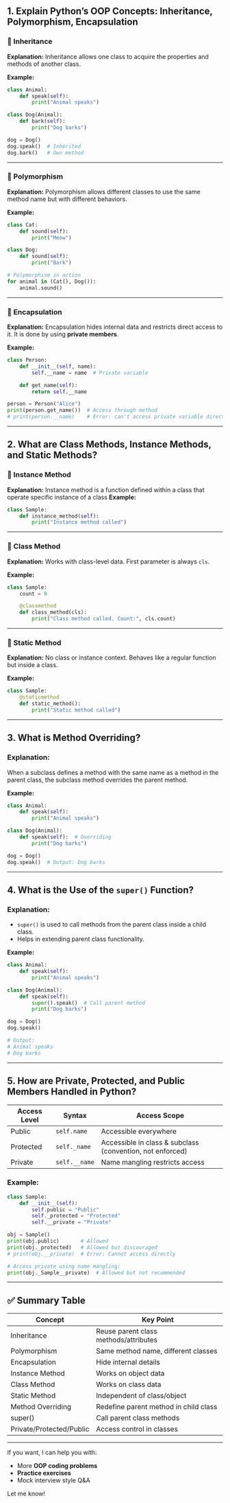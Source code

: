 ## 1. **Explain Python’s OOP Concepts: Inheritance, Polymorphism, Encapsulation**

### 🔹 Inheritance

**Explanation:**
Inheritance allows one class to acquire the properties and methods of another class.

**Example:**

```python
class Animal:
    def speak(self):
        print("Animal speaks")

class Dog(Animal):
    def bark(self):
        print("Dog barks")

dog = Dog()
dog.speak()  # Inherited
dog.bark()   # Own method
```

---

### 🔹 Polymorphism

**Explanation:**
Polymorphism allows different classes to use the same method name but with different behaviors.

**Example:**

```python
class Cat:
    def sound(self):
        print("Meow")

class Dog:
    def sound(self):
        print("Bark")

# Polymorphism in action
for animal in (Cat(), Dog()):
    animal.sound()
```

---

### 🔹 Encapsulation

**Explanation:**
Encapsulation hides internal data and restricts direct access to it.
It is done by using **private members**.

**Example:**

```python
class Person:
    def __init__(self, name):
        self.__name = name  # Private variable

    def get_name(self):
        return self.__name

person = Person("Alice")
print(person.get_name())  # Access through method
# print(person.__name)    # Error: can't access private variable directly
```

---

## 2. **What are Class Methods, Instance Methods, and Static Methods?**

### 🔹 Instance Method

**Explanation:**
Instance method is a function defined within a class that operate specific instance of a class
**Example:**

```python
class Sample:
    def instance_method(self):
        print("Instance method called")
```

---

### 🔹 Class Method

**Explanation:**
Works with class-level data.
First parameter is always `cls`.

**Example:**

```python
class Sample:
    count = 0

    @classmethod
    def class_method(cls):
        print("Class method called. Count:", cls.count)
```

---

### 🔹 Static Method

**Explanation:**
No class or instance context.
Behaves like a regular function but inside a class.

**Example:**

```python
class Sample:
    @staticmethod
    def static_method():
        print("Static method called")
```

---

## 3. **What is Method Overriding?**

### Explanation:

When a subclass defines a method with the same name as a method in the parent class, the subclass method overrides the parent method.

**Example:**

```python
class Animal:
    def speak(self):
        print("Animal speaks")

class Dog(Animal):
    def speak(self):  # Overriding
        print("Dog barks")

dog = Dog()
dog.speak()  # Output: Dog barks
```

---

## 4. **What is the Use of the `super()` Function?**

### Explanation:

* `super()` is used to call methods from the parent class inside a child class.
* Helps in extending parent class functionality.

**Example:**

```python
class Animal:
    def speak(self):
        print("Animal speaks")

class Dog(Animal):
    def speak(self):
        super().speak()  # Call parent method
        print("Dog barks")

dog = Dog()
dog.speak()

# Output:
# Animal speaks
# Dog barks
```

---

## 5. **How are Private, Protected, and Public Members Handled in Python?**

| Access Level | Syntax        | Access Scope                                              |
| ------------ | ------------- | --------------------------------------------------------- |
| Public       | `self.name`   | Accessible everywhere                                     |
| Protected    | `self._name`  | Accessible in class & subclass (convention, not enforced) |
| Private      | `self.__name` | Name mangling restricts access                            |

### Example:

```python
class Sample:
    def __init__(self):
        self.public = "Public"
        self._protected = "Protected"
        self.__private = "Private"

obj = Sample()
print(obj.public)       # Allowed
print(obj._protected)   # Allowed but discouraged
# print(obj.__private)  # Error: Cannot access directly

# Access private using name mangling:
print(obj._Sample__private)  # Allowed but not recommended
```

---

## ✅ Summary Table

| Concept                  | Key Point                             |
| ------------------------ | ------------------------------------- |
| Inheritance              | Reuse parent class methods/attributes |
| Polymorphism             | Same method name, different classes   |
| Encapsulation            | Hide internal details                 |
| Instance Method          | Works on object data                  |
| Class Method             | Works on class data                   |
| Static Method            | Independent of class/object           |
| Method Overriding        | Redefine parent method in child class |
| super()                  | Call parent class methods             |
| Private/Protected/Public | Access control in classes             |

---

If you want, I can help you with:

* More **OOP coding problems**
* **Practice exercises**
* Mock interview style Q\&A

Let me know!
